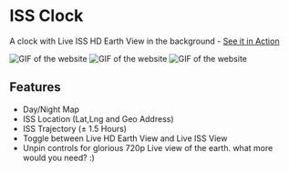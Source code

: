ISS Clock
=========
A clock with Live ISS HD Earth View in the background - [See it in Action](http://avinayak.github.io/issclock/)

![GIF of the website](http://i.imgur.com/7f24uXR.gif)
![GIF of the website](http://i.imgur.com/Wz76RWb.gif)
![GIF of the website](http://i.imgur.com/IaIzloY.gif)

## Features
* Day/Night Map
* ISS Location (Lat,Lng and Geo Address)
* ISS Trajectory (± 1.5 Hours)
* Toggle between Live HD Earth View and Live ISS View
* Unpin controls for glorious 720p Live view of the earth. what more would you need? :)
